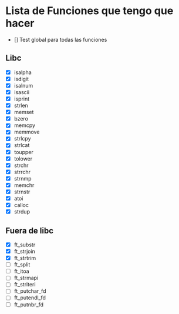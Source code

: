 # Lista de Funciones que tengo que hacer


- [] Test global para todas las funciones

## Libc
- [x] isalpha
- [x] isdigit
- [x] isalnum
- [x] isascii
- [x] isprint
- [x] strlen
- [x] memset
- [x] bzero
- [x] memcpy
- [x] memmove
- [x] strlcpy
- [x] strlcat
- [x] toupper
- [x] tolower
- [x] strchr
- [x] strrchr
- [x] strnmp
- [x] memchr
- [x] strnstr
- [x] atoi
- [x] calloc
- [x] strdup

## Fuera de libc
- [x] ft_substr
- [x] ft_strjoin
- [x] ft_strtrim
- [ ] ft_split
- [ ] ft_itoa
- [ ] ft_strmapi
- [ ] ft_striteri
- [ ] ft_putchar_fd
- [ ] ft_putendl_fd
- [ ] ft_putnbr_fd
